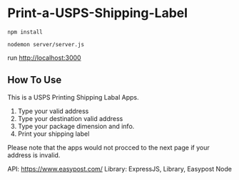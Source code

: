 # Print-a-USPS-Shipping-Label

```
npm install
```
```
nodemon server/server.js
```
run [http://localhost:3000](http://localhost:3000)

How To Use
--------------------------------------------
This is a USPS Printing Shipping Labal Apps.<br />
1. Type your valid address <br />
2. Type your destination valid address <br />
3. Type your package dimension and info. <br />
4. Print your shipping label<br />

Please note that the apps would not procced to the next page if your address is invalid.

API: https://www.easypost.com/
Library: ExpressJS, Library, Easypost Node
